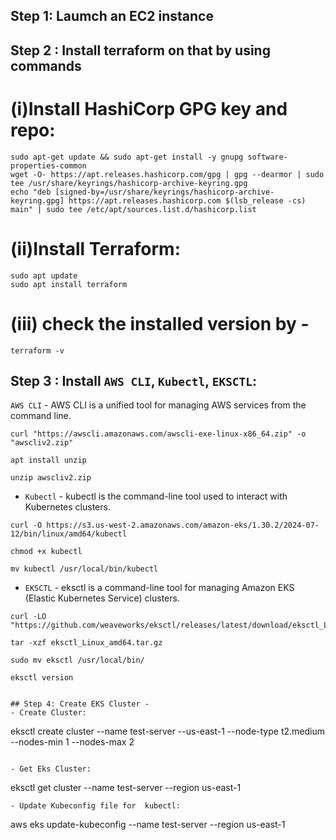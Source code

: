## Step 1: Laumch an EC2 instance 
## Step 2 : Install terraform on that by using commands 

 # (i)Install HashiCorp GPG key and repo:

```
sudo apt-get update && sudo apt-get install -y gnupg software-properties-common
wget -O- https://apt.releases.hashicorp.com/gpg | gpg --dearmor | sudo tee /usr/share/keyrings/hashicorp-archive-keyring.gpg
echo "deb [signed-by=/usr/share/keyrings/hashicorp-archive-keyring.gpg] https://apt.releases.hashicorp.com $(lsb_release -cs) main" | sudo tee /etc/apt/sources.list.d/hashicorp.list
```

# (ii)Install Terraform:

```
sudo apt update
sudo apt install terraform
```

# (iii) check the installed version by - 
```
terraform -v
```

## Step 3 : Install ```AWS CLI```, ```Kubectl```, ```EKSCTL```:
 ```AWS CLI``` - AWS CLI is a unified tool for managing AWS services from the command line.

```
curl "https://awscli.amazonaws.com/awscli-exe-linux-x86_64.zip" -o "awscliv2.zip"

apt install unzip

unzip awscliv2.zip
```

- ```Kubectl``` - kubectl is the command-line tool used to interact with Kubernetes clusters.
```
curl -O https://s3.us-west-2.amazonaws.com/amazon-eks/1.30.2/2024-07-12/bin/linux/amd64/kubectl

chmod +x kubectl

mv kubectl /usr/local/bin/kubectl
```    
- ```EKSCTL``` - eksctl is a command-line tool for managing Amazon EKS (Elastic Kubernetes Service) clusters.
```
curl -LO "https://github.com/weaveworks/eksctl/releases/latest/download/eksctl_Linux_amd64.tar.gz"

tar -xzf eksctl_Linux_amd64.tar.gz

sudo mv eksctl /usr/local/bin/

eksctl version


## Step 4: Create EKS Cluster -
- Create Cluster:
```
eksctl create cluster --name test-server --us-east-1 --node-type t2.medium --nodes-min 1 --nodes-max 2
```

- Get Eks Cluster:
```
eksctl get cluster --name test-server --region us-east-1
```
- Update Kubeconfig file for  kubectl:
```
aws eks update-kubeconfig --name test-server --region us-east-1
